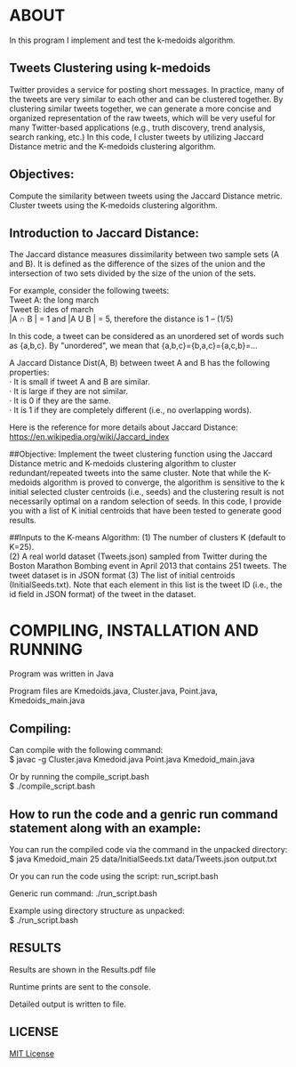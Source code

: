 ﻿# ABOUT
In this program I implement and test the k-medoids algorithm.  

## Tweets Clustering using k-medoids  
Twitter provides a service for posting short messages. In practice, many of the tweets are very similar to each other and can be clustered together. By clustering similar tweets together, we can generate a more concise and organized representation of the raw tweets, which will be very useful for many Twitter-based applications (e.g., truth discovery, trend analysis, search ranking, etc.) In this code, I cluster tweets by utilizing Jaccard Distance metric and the K-medoids clustering algorithm.  

## Objectives:  
Compute the similarity between tweets using the Jaccard Distance metric.  
Cluster tweets using the K-medoids clustering algorithm.  

## Introduction to Jaccard Distance:  
The Jaccard distance measures dissimilarity between two sample sets (A and B). It is defined as the difference of the sizes of the union and the intersection of two sets divided by the size of the union of the sets.  

For example, consider the following tweets:  
Tweet A: the long march  
Tweet B: ides of march  
|A ∩ B | = 1 and |A U B | = 5, therefore the distance is 1 – (1/5)  

In this code, a tweet can be considered as an unordered set of words such as {a,b,c}. By "unordered", we mean that {a,b,c}={b,a,c}={a,c,b}=…  

A Jaccard Distance Dist(A, B) between tweet A and B has the following properties:  
· It is small if tweet A and B are similar.  
· It is large if they are not similar.  
· It is 0 if they are the same.  
· It is 1 if they are completely different (i.e., no overlapping words).

Here is the reference for more details about Jaccard Distance:  
https://en.wikipedia.org/wiki/Jaccard_index  

##Objective:
Implement the tweet clustering function using the Jaccard Distance metric and K-medoids clustering algorithm to cluster redundant/repeated tweets into the same cluster. Note that while the K-medoids algorithm is proved to converge, the algorithm is sensitive to the k initial selected cluster centroids (i.e., seeds) and the clustering result is not necessarily optimal on a random selection of seeds. In this code, I provide you with a list of K initial centroids that have been tested to generate good results.

##Inputs to the K-means Algorithm:
(1) The number of clusters K (default to K=25).  
(2) A real world dataset (Tweets.json) sampled from Twitter during the Boston Marathon Bombing event in April 2013 that contains 251 tweets. The tweet dataset is in JSON format 
(3) The list of initial centroids (InitialSeeds.txt). Note that each element in this list is the tweet ID (i.e., the id field in JSON format) of the tweet in the dataset.

# COMPILING, INSTALLATION AND RUNNING  
Program was written in Java  

Program files are Kmedoids.java, Cluster.java, Point.java, Kmedoids_main.java  

## Compiling:  
Can compile with the following command:  
$ javac -g Cluster.java Kmedoid.java Point.java Kmedoid_main.java  
 
Or by running the compile_script.bash  
$ ./compile_script.bash  

## How to run the code and a genric run command statement along with an example:  
You can run the compiled code via the command in the unpacked directory:  
$ java Kmedoid_main 25 data/InitialSeeds.txt data/Tweets.json output.txt  

Or you can run the code using the script: run_script.bash  

Generic run command: ./run_script.bash  

Example using directory structure as unpacked:  
$ ./run_script.bash  

## RESULTS  

Results are shown in the Results.pdf file  

Runtime prints are sent to the console.  

Detailed output is written to file.  

## LICENSE  
[MIT License](https://github.com/shoeloh/k-medoids/blob/master/LICENSE)  


